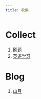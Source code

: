 ```yaml
---
title: 收集
---
```


# Collect

1. [刷题](https://q.shanyue.tech/)
1. [英语学习](https://github.com/yujiangshui/A-Programmers-Guide-to-English)
# Blog

1. [山月](https://shanyue.tech/)